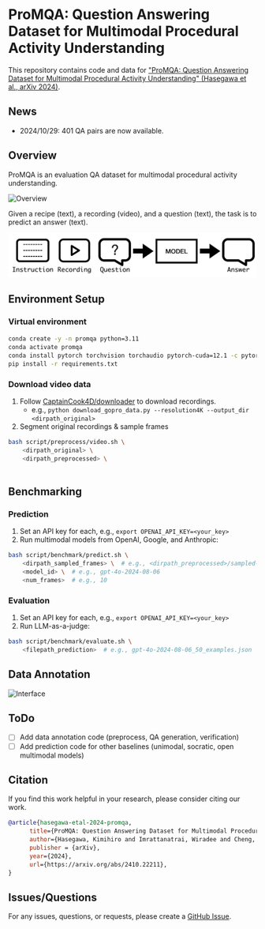 # ProMQA: Question Answering Dataset for Multimodal Procedural Activity Understanding

This repository contains code and data for ["ProMQA: Question Answering Dataset for Multimodal Procedural Activity Understanding" (Hasegawa et al., arXiv 2024)](https://arxiv.org/abs/2410.22211). 

## News

* 2024/10/29: 401 QA pairs are now available.


## Overview

ProMQA is an evaluation QA dataset for multimodal procedural activity understanding.

![Overview](https://github.com/kimihiroh/promqa/blob/main/docs/overview.png)

Given a recipe (text), a recording (video), and a question (text), the task is to predict an answer (text).

![Formulation](https://github.com/kimihiroh/promqa/blob/main/docs/formulation.png)

## Environment Setup

### Virtual environment
```bash
conda create -y -n promqa python=3.11
conda activate promqa
conda install pytorch torchvision torchaudio pytorch-cuda=12.1 -c pytorch -c nvidia
pip install -r requirements.txt
```

### Download video data
1. Follow [CaptainCook4D/downloader](https://github.com/CaptainCook4D/downloader) to download recordings.
    * e.g., `python download_gopro_data.py --resolution4K --output_dir <dirpath_original>`
2. Segment original recordings & sample frames
```bash
bash script/preprocess/video.sh \
    <dirpath_original> \
    <dirpath_preprocessed> \
    
```

## Benchmarking

### Prediction 
1. Set an API key for each, e.g., `export OPENAI_API_KEY=<your_key>`
2. Run multimodal models from OpenAI, Google, and Anthropic:
```bash
bash script/benchmark/predict.sh \
    <dirpath_sampled_frames> \  # e.g., <dirpath_preprocessed>/sampled-frames/<resolution>/
    <model_id> \  # e.g., gpt-4o-2024-08-06
    <num_frames>  # e.g., 10
```

### Evaluation
1. Set an API key for each, e.g., `export OPENAI_API_KEY=<your_key>`
2. Run LLM-as-a-judge:
```bash
bash script/benchmark/evaluate.sh \
    <filepath_prediction>  # e.g., gpt-4o-2024-08-06_50_examples.json
```

## Data Annotation

![Interface](https://github.com/kimihiroh/promqa/blob/main/docs/interface.png)

<!-- ### Procedure
TBU -->

## ToDo
* [ ] Add data annotation code (preprocess, QA generation, verification)
* [ ] Add prediction code for other baselines (unimodal, socratic, open multimodal models)

## Citation

If you find this work helpful in your research, please consider citing our work.
```bib
@article{hasegawa-etal-2024-promqa,
      title={ProMQA: Question Answering Dataset for Multimodal Procedural Activity Understanding},
      author={Hasegawa, Kimihiro and Imrattanatrai, Wiradee and Cheng, Zhi-Qi and Asada, Masaki and Holm, Susan and Wang, Yuran and Fukuda, Ken and Mitamura, Teruko},
      publisher = {arXiv},
      year={2024},
      url={https://arxiv.org/abs/2410.22211},
}
```

## Issues/Questions

For any issues, questions, or requests, please create a [GitHub Issue](https://github.com/kimihiroh/promqa/issues). 